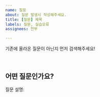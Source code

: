 ```yaml
---
name: 질문
about: 질문 발생시 작성해주세요.
title: [질문] 제목
labels: 질문, 실습오류
assignees: 전부

---
```


기존에 올라온 질문이 아닌지 먼저 검색해주세요!

<br>

## 어떤 질문인가요?

질문 설명:
